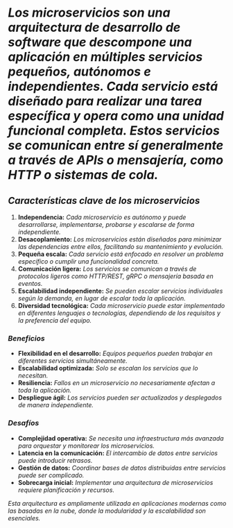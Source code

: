 <!-- Autor: Daniel Benjamin Perez Morales -->
<!-- GitHub: https://github.com/DanielBenjaminPerezMoralesDev13 -->
<!-- Gitlab: https://gitlab.com/DanielBenjaminPerezMoralesDev13 -->
<!-- Correo electrónico: danielperezdev@proton.me -->

# *Los **microservicios** son una arquitectura de desarrollo de software que descompone una aplicación en múltiples servicios pequeños, autónomos e independientes. Cada servicio está diseñado para realizar una tarea específica y opera como una unidad funcional completa. Estos servicios se comunican entre sí generalmente a través de APIs o mensajería, como HTTP o sistemas de cola.*

## ***Características clave de los microservicios***

1. **Independencia:** *Cada microservicio es autónomo y puede desarrollarse, implementarse, probarse y escalarse de forma independiente.*
2. **Desacoplamiento:** *Los microservicios están diseñados para minimizar las dependencias entre ellos, facilitando su mantenimiento y evolución.*
3. **Pequeña escala:** *Cada servicio está enfocado en resolver un problema específico o cumplir una funcionalidad concreta.*
4. **Comunicación ligera:** *Los servicios se comunican a través de protocolos ligeros como HTTP/REST, gRPC o mensajería basada en eventos.*
5. **Escalabilidad independiente:** *Se pueden escalar servicios individuales según la demanda, en lugar de escalar toda la aplicación.*
6. **Diversidad tecnológica:** *Cada microservicio puede estar implementado en diferentes lenguajes o tecnologías, dependiendo de los requisitos y la preferencia del equipo.*

### ***Beneficios***

- **Flexibilidad en el desarrollo:** *Equipos pequeños pueden trabajar en diferentes servicios simultáneamente.*
- **Escalabilidad optimizada:** *Solo se escalan los servicios que lo necesitan.*
- **Resiliencia:** *Fallos en un microservicio no necesariamente afectan a toda la aplicación.*
- **Despliegue ágil:** *Los servicios pueden ser actualizados y desplegados de manera independiente.*

### ***Desafíos***

- **Complejidad operativa:** *Se necesita una infraestructura más avanzada para orquestar y monitorear los microservicios.*
- **Latencia en la comunicación:** *El intercambio de datos entre servicios puede introducir retrasos.*
- **Gestión de datos:** *Coordinar bases de datos distribuidas entre servicios puede ser complicado.*
- **Sobrecarga inicial:** *Implementar una arquitectura de microservicios requiere planificación y recursos.*

*Esta arquitectura es ampliamente utilizada en aplicaciones modernas como las basadas en la nube, donde la modularidad y la escalabilidad son esenciales.*
